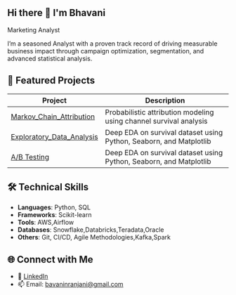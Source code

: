 ## Hi there 👋 I'm Bhavani
Marketing Analyst

I’m a seasoned Analyst with a proven track record of driving measurable business impact through campaign optimization, segmentation, and advanced statistical analysis.

## 🔧 Featured Projects

| Project | Description |
|--------|-------------|
| [Markov_Chain_Attribution](https://github.com/bavaninranjani/markov) | Probabilistic attribution modeling using channel survival analysis |
| [Exploratory_Data_Analysis](https://github.com/bavaninranjani/EDA) | Deep EDA on survival dataset using Python, Seaborn, and Matplotlib |
| [A/B Testing](https://github.com/bavaninranjani/A-B-Testing) | Deep EDA on survival dataset using Python, Seaborn, and Matplotlib |

## 🛠️ Technical Skills

- **Languages**: Python, SQL
- **Frameworks**:  Scikit-learn
- **Tools**: AWS,Airflow
- **Databases**: Snowflake,Databricks,Teradata,Oracle
- **Others**: Git, CI/CD, Agile Methodologies,Kafka,Spark

## 🌐 Connect with Me

- 🔗 [LinkedIn](https://www.linkedin.com/in/bhavanishakaram)
- 📫 Email: bavaninranjani@gmail.com

